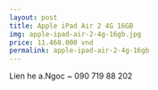 ```yaml
---
layout: post
title: Apple iPad Air 2 4G 16GB
img: apple-ipad-air-2-4g-16gb.jpg
price: 11.460.000 vnd
permalink: apple-ipad-air-2-4g-16gb
---
```

Lien he a.Ngoc ~ 090 719 88 202
